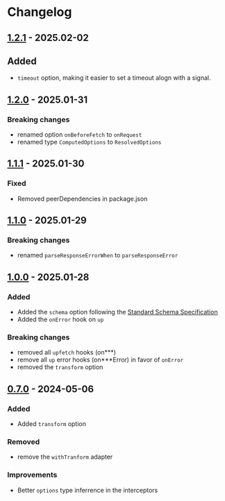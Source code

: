 # Changelog

## [1.2.1](https://github.com/L-Blondy/up-fetch/compare/v1.2.0...v1.2.1) - 2025.02-02

## Added

- `timeout` option, making it easier to set a timeout alogn with a signal.

## [1.2.0](https://github.com/L-Blondy/up-fetch/compare/v1.1.1...v1.2.0) - 2025.01-31

### Breaking changes

- renamed option `onBeforeFetch` to `onRequest`
- renamed type `ComputedOptions` to `ResolvedOptions`

## [1.1.1](https://github.com/L-Blondy/up-fetch/compare/v1.1.0...v1.1.1) - 2025.01-30

### Fixed

- Removed peerDependencies in package.json

## [1.1.0](https://github.com/L-Blondy/up-fetch/compare/v1.0.0...v1.1.0) - 2025.01-29

### Breaking changes

- renamed `parseResponseErrorWhen` to `parseResponseError`

## [1.0.0](https://github.com/L-Blondy/up-fetch/compare/v0.7.0...v1.0.0) - 2025.01-28

### Added

- Added the `schema` option following the [Standard Schema Specification](https://github.com/standard-schema/standard-schema)
- Added the `onError` hook on `up`

### Breaking changes

- removed all `upfetch` hooks (on\*\*\*)
- remove all `up` error hooks (on\*\*\*Error) in favor of `onError`
- removed the `transform` option

## [0.7.0](https://github.com/L-Blondy/up-fetch/compare/v0.6.0...v0.7.0) - 2024-05-06

### Added

- Added `transform` option

### Removed

- remove the `withTranform` adapter

### Improvements

- Better `options` type inferrence in the interceptors
